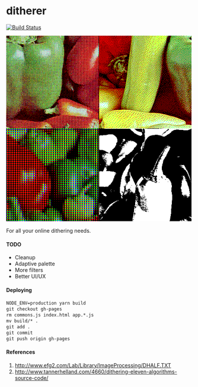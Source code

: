 # ditherer

[![Build Status](https://travis-ci.org/gyng/ditherer.svg?branch=master)](https://travis-ci.org/gyng/ditherer)

![screenshot](screenshot.png)

For all your online dithering needs.

#### TODO

* Cleanup
* Adaptive palette
* More filters
* Better UI/UX

#### Deploying

```
NODE_ENV=production yarn build
git checkout gh-pages
rm commons.js index.html app.*.js
mv build/* .
git add .
git commit
git push origin gh-pages
```

#### References

1. http://www.efg2.com/Lab/Library/ImageProcessing/DHALF.TXT
2. http://www.tannerhelland.com/4660/dithering-eleven-algorithms-source-code/

